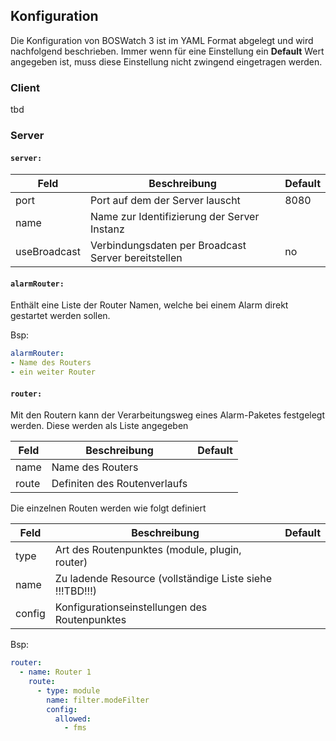 ## Konfiguration

Die Konfiguration von BOSWatch 3 ist im YAML Format abgelegt und wird nachfolgend beschrieben.
Immer wenn für eine Einstellung ein **Default** Wert angegeben ist, muss diese Einstellung nicht
zwingend eingetragen werden.


### Client
tbd

### Server

#### `server:`
|Feld|Beschreibung|Default|
|----|------------|-------|
|port|Port auf dem der Server lauscht|8080
|name|Name zur Identifizierung der Server Instanz||
|useBroadcast|Verbindungsdaten per Broadcast Server bereitstellen|no|

#### `alarmRouter:`
Enthält eine Liste der Router Namen, welche bei einem Alarm direkt gestartet werden sollen.

Bsp:
```yaml
alarmRouter:
- Name des Routers
- ein weiter Router
```

#### `router:`
Mit den Routern kann der Verarbeitungsweg eines Alarm-Paketes festgelegt werden.
Diese werden als Liste angegeben

|Feld|Beschreibung|Default|
|----|------------|-------|
|name|Name des Routers||
|route|Definiten des Routenverlaufs

Die einzelnen Routen werden wie folgt definiert

|Feld|Beschreibung|Default|
|----|------------|-------|
|type|Art des Routenpunktes (module, plugin, router)||
|name|Zu ladende Resource (vollständige Liste siehe !!!TBD!!!)||
|config|Konfigurationseinstellungen des Routenpunktes||

Bsp:
```yaml
router:
  - name: Router 1
    route:
      - type: module
        name: filter.modeFilter
        config:
          allowed:
            - fms
```